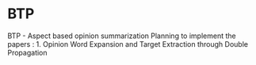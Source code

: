 # BTP
BTP - Aspect based opinion summarization
Planning to implement the papers :
	1. Opinion Word Expansion and Target Extraction through Double Propagation
